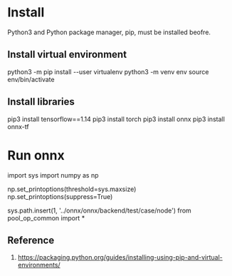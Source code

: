 # Install
Python3 and Python package manager, pip, must be installed beofre.

## Install virtual environment
python3 -m pip install --user virtualenv
python3 -m venv env
source env/bin/activate

## Install libraries
pip3 install tensorflow==1.14
pip3 install torch
pip3 install onnx
pip3 install onnx-tf

# Run onnx
import sys
import numpy as np

np.set_printoptions(threshold=sys.maxsize)
np.set_printoptions(suppress=True)

sys.path.insert(1, '../onnx/onnx/backend/test/case/node')
from pool_op_common import *

## Reference
1. https://packaging.python.org/guides/installing-using-pip-and-virtual-environments/
